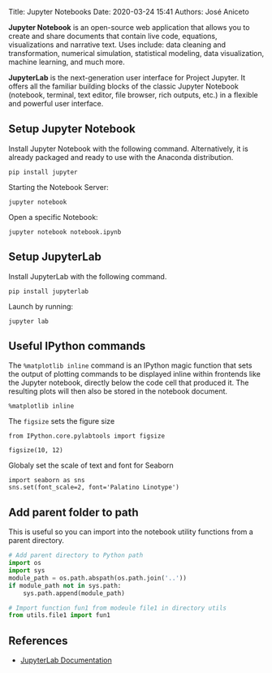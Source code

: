 Title: Jupyter Notebooks
Date: 2020-03-24 15:41
Authors: José Aniceto


**Jupyter Notebook** is an open-source web application that allows you to create and share documents that contain live code, equations, visualizations and narrative text. Uses include: data cleaning and transformation, numerical simulation, statistical modeling, data visualization, machine learning, and much more.

**JupyterLab** is the next-generation user interface for Project Jupyter. It offers all the familiar building blocks of the classic Jupyter Notebook (notebook, terminal, text editor, file browser, rich outputs, etc.) in a flexible and powerful user interface.

## Setup Jupyter Notebook

Install Jupyter Notebook with the following command. Alternatively, it is already packaged and ready to use with the Anaconda distribution.

```
pip install jupyter
```

Starting the Notebook Server:
```
jupyter notebook
```

Open a specific Notebook:
```
jupyter notebook notebook.ipynb
```

## Setup JupyterLab

Install JupyterLab with the following command.

```
pip install jupyterlab
```

Launch by running:
```
jupyter lab
```

## Useful IPython commands

The `%matplotlib inline` command is an IPython magic function that sets the output of plotting commands to be displayed inline within frontends like the Jupyter notebook, directly below the code cell that produced it. The resulting plots will then also be stored in the notebook document.

```
%matplotlib inline
```

The `figsize` sets the figure size

```
from IPython.core.pylabtools import figsize

figsize(10, 12)
```

Globaly set the scale of text and font for Seaborn

```
import seaborn as sns
sns.set(font_scale=2, font='Palatino Linotype')
```

## Add parent folder to path

This is useful so you can import into the notebook utility functions from a parent directory.

```python
# Add parent directory to Python path
import os
import sys
module_path = os.path.abspath(os.path.join('..'))
if module_path not in sys.path:
    sys.path.append(module_path)

# Import function fun1 from modeule file1 in directory utils
from utils.file1 import fun1
```

## References

- [JupyterLab Documentation](https://jupyterlab.readthedocs.io/en/stable/index.html)
